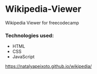 # Wikipedia-Viewer
Wikipedia Viewer for freecodecamp

### Technologies used: 

* HTML
* CSS
* JavaScript

https://natalyapeixoto.github.io/wikipedia/
